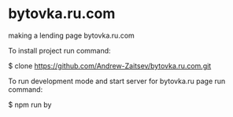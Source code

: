 # bytovka.ru.com
making a lending page bytovka.ru.com

To install project run command:

$ clone https://github.com/Andrew-Zaitsev/bytovka.ru.com.git

To run development mode and start server for bytovka.ru page run command:

$ npm run by